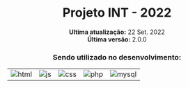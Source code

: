 <div align='center'>
    <h1>Projeto INT - 2022</h1>
</div>

<div align='center'>
    <p><strong>Ultima atualização:</strong> 22 Set. 2022<br><strong>Última versão:</strong> 2.0.0</p>
</div>

<div align='center'>
    <h3>Sendo utilizado no desenvolvimento:</h3>
    <table>
        <tr>
            <td>
                <img src="https://img.shields.io/badge/HTML5-ff7f36?style=for-the-badge&logo=html5&logoColor=fff" alt="html">
            </td>
            <td>
                <img src="https://img.shields.io/badge/JavaScript-ffee00?&style=for-the-badge&logo=javascript&logoColor=black" alt="js">
            </td>
            <td>
                <img src="https://img.shields.io/badge/CSS3-206991?&style=for-the-badge&logo=css3&logoColor=white" target="_blank" alt="css">
            </td>
            <td>
                <img src="https://img.shields.io/badge/PHP-8098e8?&style=for-the-badge&logo=php&logoColor=white" target="_blank" alt="php">
            </td>
            <td>
                <img src="https://img.shields.io/badge/MYSQL-e8aa80?&style=for-the-badge&logo=mysql&logoColor=white" target="_blank" alt="mysql">
            </td>
        </tr>
    </table>
</div>
